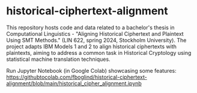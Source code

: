 # historical-ciphertext-alignment
This repository hosts code and data related to a bachelor's thesis in Computational Linguistics - "Aligning Historical Ciphertext and Plaintext Using SMT Methods." (LIN 622, spring 2024, Stockholm University). The project adapts IBM Models 1 and 2 to align historical ciphertexts with plaintexts, aiming to address a common task in Historical Cryptology using statistical machine translation techniques.

Run Jupyter Notebook (in Google Colab) showcasing some features: https://githubtocolab.com/fboglind/historical-ciphertext-alignment/blob/main/historical_cipher_alignment.ipynb 
